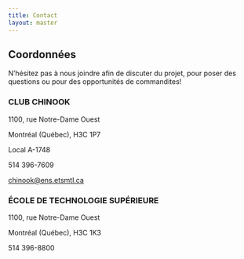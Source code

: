 ```yaml
---
title: Contact
layout: master
---
```


## Coordonnées

N’hésitez pas à nous joindre afin de discuter du projet, pour poser des questions ou pour des opportunités de commandites!


### CLUB CHINOOK

1100, rue Notre-Dame Ouest

Montréal (Québec), H3C 1P7

Local A-1748

514 396-7609

chinook@ens.etsmtl.ca

### ÉCOLE DE TECHNOLOGIE SUPÉRIEURE

1100, rue Notre-Dame Ouest

Montréal (Québec), H3C 1K3

514 396-8800
